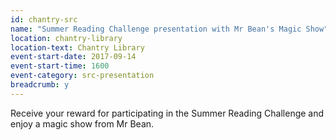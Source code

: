 ```yaml
---
id: chantry-src
name: "Summer Reading Challenge presentation with Mr Bean's Magic Show"
location: chantry-library
location-text: Chantry Library
event-start-date: 2017-09-14
event-start-time: 1600
event-category: src-presentation
breadcrumb: y
---
```


Receive your reward for participating in the Summer Reading Challenge and enjoy a magic show from Mr Bean.
